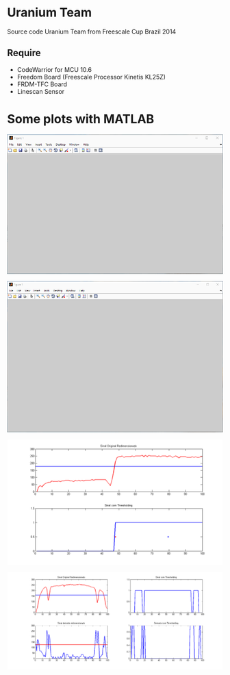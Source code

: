# Uranium Team

Source code Uranium Team from Freescale Cup Brazil 2014

## Require

- CodeWarrior for MCU 10.6
- Freedom Board (Freescale Processor Kinetis KL25Z)
- FRDM-TFC Board
- Linescan Sensor

# Some plots with MATLAB

![](Analise_MATLAB/matlab1.gif)

![](Analise_MATLAB/matlab2.gif)

![](Analise_MATLAB/thresholding.png)

![](Analise_MATLAB/derivada.png)